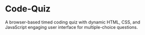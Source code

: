 # Code-Quiz
A browser-based timed coding quiz with dynamic HTML, CSS, and JavaScript engaging user interface for multiple-choice questions.

